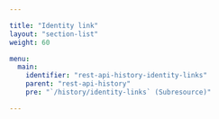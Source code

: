 ```yaml
---

title: "Identity link"
layout: "section-list"
weight: 60

menu:
  main:
    identifier: "rest-api-history-identity-links"
    parent: "rest-api-history"
    pre: "`/history/identity-links` (Subresource)"

---
```

